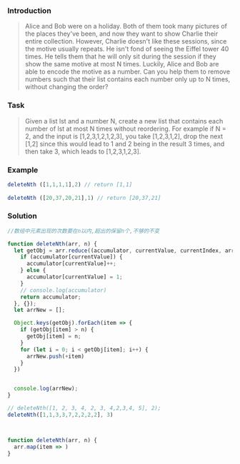 ### Introduction

> Alice and Bob were on a holiday. Both of them took many pictures of the places they've been, and now they want to show Charlie their entire collection. However, Charlie doesn't like these sessions, since the motive usually repeats. He isn't fond of seeing the Eiffel tower 40 times. He tells them that he will only sit during the session if they show the same motive at most N times. Luckily, Alice and Bob are able to encode the motive as a number. Can you help them to remove numbers such that their list contains each number only up to N times, without changing the order?



### Task

> Given a list lst and a number N, create a new list that contains each number of lst at most N times without reordering. For example if N = 2, and the input is [1,2,3,1,2,1,2,3], you take [1,2,3,1,2], drop the next [1,2] since this would lead to 1 and 2 being in the result 3 times, and then take 3, which leads to [1,2,3,1,2,3].



### Example

```javascript
deleteNth ([1,1,1,1],2) // return [1,1]
  
deleteNth ([20,37,20,21],1) // return [20,37,21]
```





### Solution

```javascript
//数组中元素出现的次数要在n以内,超出的保留n个,不够的不变

function deleteNth(arr, n) {
  let getObj = arr.reduce((accumulator, currentValue, currentIndex, arr) => {
    if (accumulator[currentValue]) {
      accumulator[currentValue]++;
    } else {
      accumulator[currentValue] = 1;
    }
    // console.log(accumulator)
    return accumulator;
  }, {});
  let arrNew = [];

  Object.keys(getObj).forEach(item => {
    if (getObj[item] > n) {
      getObj[item] = n;
    }
    for (let i = 0; i < getObj[item]; i++) {
      arrNew.push(+item) 
    }
  })


  console.log(arrNew);
}

// deleteNth([1, 2, 3, 4, 2, 3, 4,2,3,4, 5], 2);
deleteNth([1,1,3,3,7,2,2,2,2], 3)



function deleteNth(arr, n) {
  arr.map(item => )
}
```

